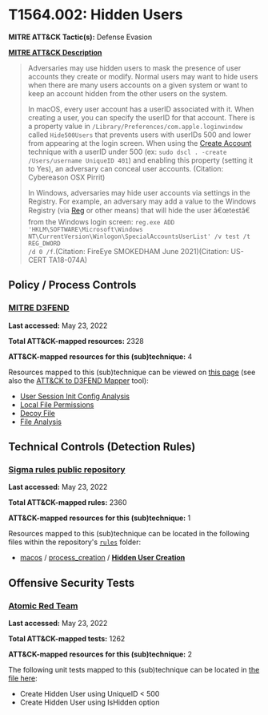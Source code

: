# T1564.002: Hidden Users
**MITRE ATT&CK Tactic(s):** Defense Evasion

**[MITRE ATT&CK Description](https://attack.mitre.org/techniques/T1564/002)**
<blockquote>Adversaries may use hidden users to mask the presence of user accounts they create or modify. Normal users may want to hide users when there are many users accounts on a given system or want to keep an account hidden from the other users on the system.

In macOS, every user account has a userID associated with it. When creating a user, you can specify the userID for that account. There is a property value in <code>/Library/Preferences/com.apple.loginwindow</code> called <code>Hide500Users</code> that prevents users with userIDs 500 and lower from appearing at the login screen. When using the [Create Account](https://attack.mitre.org/techniques/T1136) technique with a userID under 500 (ex: <code>sudo dscl . -create /Users/username UniqueID 401</code>) and enabling this property (setting it to Yes), an adversary can conceal user accounts. (Citation: Cybereason OSX Pirrit)

In Windows, adversaries may hide user accounts via settings in the Registry. For example, an adversary may add a value to the Windows Registry (via [Reg](https://attack.mitre.org/software/S0075) or other means) that will hide the user â€œtestâ€ from the Windows login screen: <code>reg.exe ADD 'HKLM\SOFTWARE\Microsoft\Windows NT\CurrentVersion\Winlogon\SpecialAccountsUserList' /v test /t REG_DWORD /d 0 /f</code>.(Citation: FireEye SMOKEDHAM June 2021)(Citation: US-CERT TA18-074A)</blockquote>

## Policy / Process Controls
### [MITRE D3FEND](https://d3fend.mitre.org/)
**Last accessed:** May 23, 2022

**Total ATT&CK-mapped resources:** 2328

**ATT&CK-mapped resources for this (sub)technique:** 4

Resources mapped to this (sub)technique can be viewed on [this page](https://d3fend.mitre.org/) (see also the [ATT&CK to D3FEND Mapper](https://d3fend.mitre.org/tools/attack-mapper) tool):

* [User Session Init Config Analysis](https://d3fend.mitre.org/technique/d3f:UserSessionInitConfigAnalysis)
* [Local File Permissions](https://d3fend.mitre.org/technique/d3f:LocalFilePermissions)
* [Decoy File](https://d3fend.mitre.org/technique/d3f:DecoyFile)
* [File Analysis](https://d3fend.mitre.org/technique/d3f:FileAnalysis)

## Technical Controls (Detection Rules)
### [Sigma rules public repository](https://github.com/SigmaHQ/sigma)
**Last accessed:** May 23, 2022

**Total ATT&CK-mapped rules:** 2360

**ATT&CK-mapped resources for this (sub)technique:** 1

Resources mapped to this (sub)technique can be located in the following files within the repository's <code>[rules](https://github.com/SigmaHQ/sigma/tree/master/rules)</code> folder:

* [macos](https://github.com/SigmaHQ/sigma/tree/master/rules/macos/) / [process_creation](https://github.com/SigmaHQ/sigma/tree/master/rules/macos/process_creation/) / **[Hidden User Creation](https://github.com/SigmaHQ/sigma/blob/master/rules/macos/process_creation/proc_creation_macos_create_hidden_account.yml)**


## Offensive Security Tests
### [Atomic Red Team](https://github.com/redcanaryco/atomic-red-team)
**Last accessed:** May 23, 2022

**Total ATT&CK-mapped tests:** 1262

**ATT&CK-mapped resources for this (sub)technique:** 2

The following unit tests mapped to this (sub)technique can be located in [the file here](https://github.com/redcanaryco/atomic-red-team/tree/master/atomics/T1564.002/T1564.002.yaml):

* Create Hidden User using UniqueID < 500
* Create Hidden User using IsHidden option

